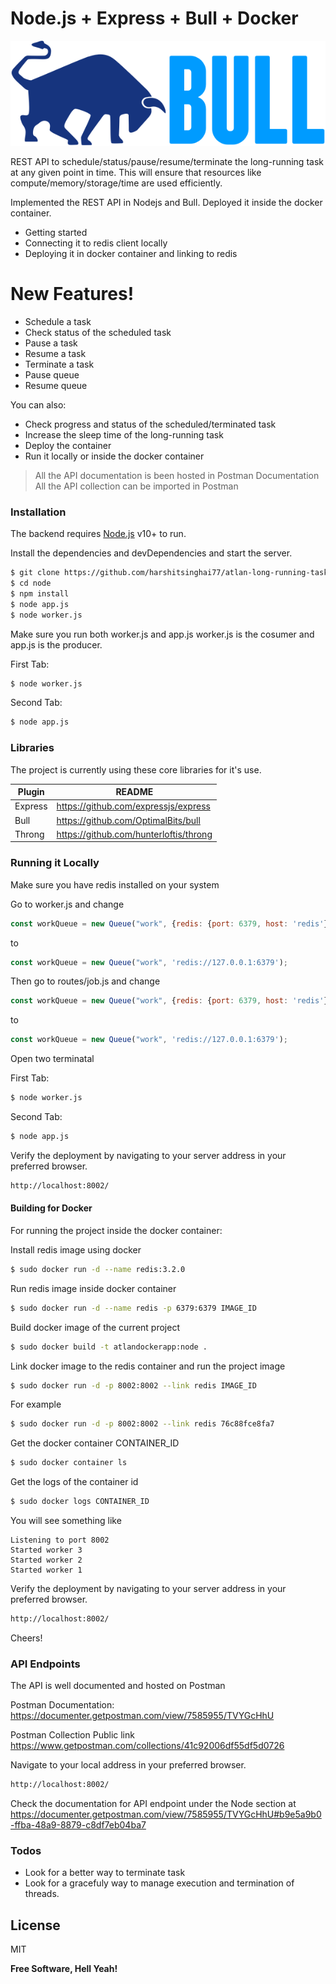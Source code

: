 # Node.js + Express + Bull + Docker

[![N|Solid](https://raw.githubusercontent.com/OptimalBits/bull/develop/support/logo%402x.png)](https://github.com/OptimalBits/bull)

REST API to schedule/status/pause/resume/terminate the long-running task at any given point in time. This will ensure that resources like compute/memory/storage/time are used efficiently.

Implemented the REST API in Nodejs and Bull. Deployed it inside the docker container.

  - Getting started
  - Connecting it to redis client locally
  - Deploying it in docker container and linking to redis

# New Features!

  - Schedule a task
  - Check status of the scheduled task
  - Pause a task
  - Resume a task
  - Terminate a task
  - Pause queue
  - Resume queue


You can also:
  - Check progress and status of the scheduled/terminated task
  - Increase the sleep time of the long-running task
  - Deploy the container
  - Run it locally or inside the docker container

> All the API documentation is been hosted in Postman Documentation
> All the API collection can be imported in Postman

### Installation

The backend requires [Node.js](https://nodejs.org/) v10+ to run.

Install the dependencies and devDependencies and start the server.

```sh
$ git clone https://github.com/harshitsinghai77/atlan-long-running-task.git -b node_bull
$ cd node
$ npm install
$ node app.js
$ node worker.js
```

Make sure you run both worker.js and app.js
worker.js is the cosumer and app.js is the producer. 

First Tab:
```sh
$ node worker.js
```

Second Tab:
```sh
$ node app.js
```

### Libraries 

The project is currently using these core libraries for it's use.

| Plugin | README |
| ------ | ------ |
| Express | https://github.com/expressjs/express |
| Bull | https://github.com/OptimalBits/bull |
| Throng | https://github.com/hunterloftis/throng |

### Running it Locally

Make sure you have redis installed on your system

Go to worker.js and change

``` javascript
const workQueue = new Queue("work", {redis: {port: 6379, host: 'redis'}}); 
```
to
``` javascript
const workQueue = new Queue("work", 'redis://127.0.0.1:6379'); 
```
Then go to routes/job.js and change
``` javascript
const workQueue = new Queue("work", {redis: {port: 6379, host: 'redis'}}); 
```
to
``` javascript
const workQueue = new Queue("work", 'redis://127.0.0.1:6379'); 
```
Open two terminatal

First Tab:
```sh
$ node worker.js
```

Second Tab:
```sh
$ node app.js
```

Verify the deployment by navigating to your server address in your preferred browser.

```sh
http://localhost:8002/
```

#### Building for Docker
For running the project inside the docker container:

Install redis image using docker
```sh
$ sudo docker run -d --name redis:3.2.0
```
Run redis image inside docker container
```sh
$ sudo docker run -d --name redis -p 6379:6379 IMAGE_ID
```

Build docker image of the current project

```sh
$ sudo docker build -t atlandockerapp:node .
```
Link docker image to the redis container and run the project image

```sh
$ sudo docker run -d -p 8002:8002 --link redis IMAGE_ID
```
For example
```sh
$ sudo docker run -d -p 8002:8002 --link redis 76c88fce8fa7
```
Get the docker container CONTAINER_ID
```sh
$ sudo docker container ls
```

Get the logs of the container id
```sh
$ sudo docker logs CONTAINER_ID
```
You will see something like
```text 
Listening to port 8002
Started worker 3
Started worker 2
Started worker 1
```
Verify the deployment by navigating to your server address in your preferred browser.

```sh
http://localhost:8002/
```


Cheers!

### API Endpoints
The API is well documented and hosted on Postman

Postman Documentation: https://documenter.getpostman.com/view/7585955/TVYGcHhU

Postman Collection Public link
https://www.getpostman.com/collections/41c92006df55df5d0726

Navigate to your local address in your preferred browser.

```sh
http://localhost:8002/
```

Check the documentation for API endpoint under the Node section at https://documenter.getpostman.com/view/7585955/TVYGcHhU#b9e5a9b0-ffba-48a9-8879-c8df7eb04ba7

### Todos

 - Look for a better way to terminate task
 - Look for a gracefuly way to manage execution and termination of threads.

License
----

MIT


**Free Software, Hell Yeah!**
